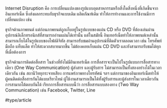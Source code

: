 Internet Disruption คือ การเปลี่ยนแปลงของรูปแบบอุตสาหกรรมหรือสิ่งใดสิ่งหนึ่งที่เกิดขึ้นจากอินเทอร์เน็ต ซึ่งส่งผลกระทบกับธุรกิจแบบเดิม ผลิตภัณฑ์เดิม ทำให้การทำงานและการใช้งานมีการเปลี่ยนแปลง เช่น 

ธุรกิจด้านภาพยนต์ แต่ก่อนภาพยนต์ถูกเก็บอยู่ในรูปแบบของแผ่น CD หรือ DVD ที่ต้องเล่นผ่านอุปกรณ์อิเล็กทรอนิกส์ที่สามารถอ่านแผ่นได้เท่านั้น แต่ในสมัยนี้ อินเทอร์เน็ตทำให้ภาพยนต์เหล่านั้น สามารถเก็บได้ในรูปแบบของไฟล์ดิจิทัล สามารถรับชมผ่านอุปกรณ์ที่ติดตัวเราตลอดเวลา เช่น โทรศัพท์มือถือ แท็บแล็ต ทำให้สะดวกสบายมากขึ้น ไม่ต้องคอยเก็บแผ่น CD DVD และยังสามารถรับชมได้ทุกที่เมื่อต้องการ 

ธุรกิจด้านการติดต่อสื่อสาร ในช่วงที่ยังไม่มีอินเทอร์เน็ต การสื่อสารจะเป็นไปในรูปแบบการสื่อสารทางเดียว (One Way Communication) ผู้ส่งสาร และผู้รับสาร ไม่สามารถเป็นทั้งสองอย่างได้ในเวลาเดียวกัน เช่น สถานีวิทยุกระจายเสียง การแพร่ภาพทางโทรทัศน์ ฯลฯ แต่การมาของอินเทอร์เน็ตทำให้ผู้คนติดต่อสื่อสารกันได้แบบเรียวไทม์ ผู้ใช้งานสามารถเป็นได้ทั้งผู้รับสารและผู้ส่งสารในเวลาเดียวกัน การสามาถโต้ตอบกันได้ เรียกการสื่อสารแบบนี้ว่า การสื่อสารแบบสองทาง (Two Way Communication) เช่น Facebook, Twitter, Line

#type/article